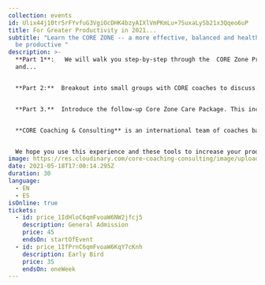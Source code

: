 ```yaml
---
collection: events
id: Ulix44j10tr5rFYvfuG3VgiOcDHK4bzyAIXlVmPKmLu+7SuxaLySb21x3Qqeo6uP
title: For Greater Productivity in 2021...
subtitle: "Learn the CORE ZONE -- a more effective, balanced and healthy way to
  be productive "
description: >-
  **Part 1**:   We will walk you step-by-step through the  CORE Zone Process
  and...


  **Part 2:**  Breakout into small groups with CORE coaches to discuss...


  **Part 3.**  Introduce the follow-up Core Zone Care Package. This includes a video/audio of this CORE Zone session (so you can return anytime). You will also receive check-in texts from your coach, plus other Core  Zone resources, including the many benefits of this process.


  **CORE Coaching & Consulting** is an international team of coaches based in the US, Europe and South America.  We use the Balancing Act principles of  CORE Coaching President  Sharon Seivert as a basis for this seminar.  


  We hope you use this experience and these tools to increase your productivity, health and well-being during these challenging times.
image: https://res.cloudinary.com/core-coaching-consulting/image/upload/v1617726389/productivity_rsmqax.jpg
date: 2021-05-18T17:00:14.295Z
duration: 30
language:
  - EN
  - ES
isOnline: true
tickets:
  - id: price_1IdHloC6qmFvoaW6NW2jfcj5
    description: General Admission
    price: 45
    endsOn: startOfEvent
  - id: price_1IfPrnC6qmFvoaW6KqY7cKnh
    description: Early Bird
    price: 35
    endsOn: oneWeek
---
```

